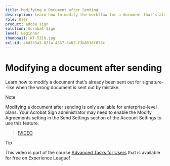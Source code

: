 ```yaml
---
title: Modifying a Document after Sending
description: Learn how to modify the workflow for a document that's already in progress
role: User
product: adobe sign
solution: Acrobat Sign
level: Beginner
thumbnail: KT-5316.jpg
exl-id: a6d353a5-823a-4637-8462-f3b8536f078c
---
```

# Modifying a document after sending

Learn how to modify a document that's already been sent out for signature--like when the wrong document is sent out by mistake.

>[!NOTE]
>
>Modifying a document after sending is only available for enterprise-level plans. Your Acrobat Sign administrator may need to enable the Modify Agreements setting in the Send Settings section of the Account Settings to use this feature. 

>[!VIDEO](https://video.tv.adobe.com/v/342299?hidetitle=true)

>[!TIP]
>
>This video is part of the course [Advanced Tasks for Users](https://experienceleague.adobe.com/?recommended=Sign-U-1-2020.3) that is available for free on Experience League!
